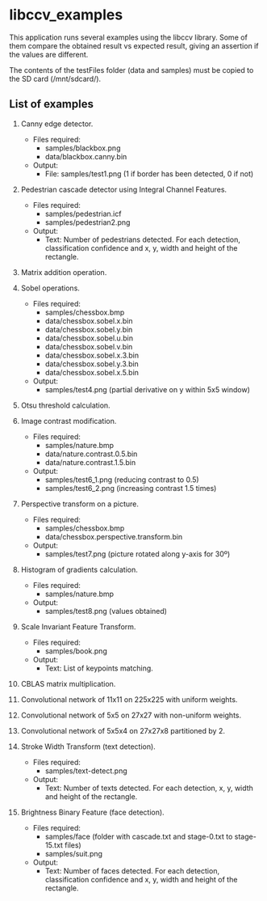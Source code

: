 # libccv_examples

This application runs several examples using the libccv library. Some of them compare the obtained result vs expected result, giving an assertion if the values are different.

The contents of the testFiles folder (data and samples) must be copied to the SD card (/mnt/sdcard/).

## List of examples

1. Canny edge detector.
	- Files required: 
		- samples/blackbox.png 
		- data/blackbox.canny.bin
	- Output: 
		- File: samples/test1.png (1 if border has been detected, 0 if not)

2. Pedestrian cascade detector using Integral Channel Features.
	- Files required: 
		- samples/pedestrian.icf 
		- samples/pedestrian2.png
	- Output:
		- Text: Number of pedestrians detected. For each detection, classification confidence and x, y, width and height of the rectangle.

3. Matrix addition operation.

4. Sobel operations.
	- Files required: 
		- samples/chessbox.bmp
		- data/chessbox.sobel.x.bin
		- data/chessbox.sobel.y.bin
		- data/chessbox.sobel.u.bin
		- data/chessbox.sobel.v.bin
		- data/chessbox.sobel.x.3.bin
		- data/chessbox.sobel.y.3.bin
		- data/chessbox.sobel.x.5.bin
	- Output: 
		- samples/test4.png (partial derivative on y within 5x5 window)

5. Otsu threshold calculation.

6. Image contrast modification.
	- Files required: 
		- samples/nature.bmp
		- data/nature.contrast.0.5.bin
		- data/nature.contrast.1.5.bin
	- Output: 
		- samples/test6_1.png (reducing contrast to 0.5)
		- samples/test6_2.png (increasing contrast 1.5 times)

7. Perspective transform on a picture.
	- Files required: 
		- samples/chessbox.bmp
		- data/chessbox.perspective.transform.bin
	- Output: 
		- samples/test7.png (picture rotated along y-axis for 30º)

8. Histogram of gradients calculation.
	- Files required: 
		- samples/nature.bmp
	- Output: 
		- samples/test8.png (values obtained)

9. Scale Invariant Feature Transform.
	- Files required: 
		- samples/book.png
	- Output: 
		- Text: List of keypoints matching.

10. CBLAS matrix multiplication.

11. Convolutional network of 11x11 on 225x225 with uniform weights.

12. Convolutional network of 5x5 on 27x27 with non-uniform weights.

13. Convolutional network of 5x5x4 on 27x27x8 partitioned by 2.

14. Stroke Width Transform (text detection).
	- Files required: 
		- samples/text-detect.png
	- Output: 
		- Text: Number of texts detected. For each detection, x, y, width and height of the rectangle.

15. Brightness Binary Feature (face detection).
	- Files required: 
		- samples/face (folder with cascade.txt and stage-0.txt to stage-15.txt files)
		- samples/suit.png
	- Output: 
		- Text: Number of faces detected. For each detection, classification confidence and x, y, width and height of the rectangle.